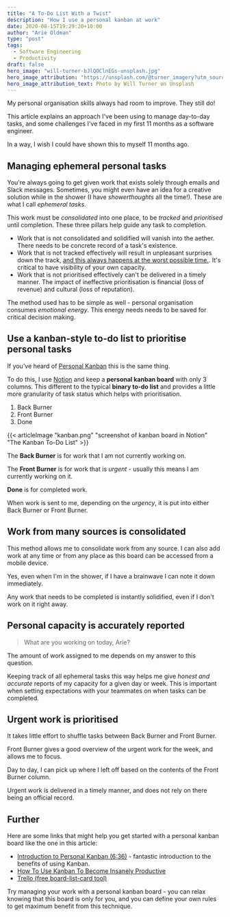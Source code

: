 ```yaml
---
title: "A To-Do List With a Twist"
description: "How I use a personal kanban at work"
date: 2020-08-15T19:29:20+10:00
author: "Arie Oldman"
type: "post"
tags:
  - Software Engineering
  - Productivity
draft: false
hero_image: "will-turner-bJlQOClnEGs-unsplash.jpg"
hero_image_attribution: "https://unsplash.com/@turner_imagery?utm_source=unsplash&utm_medium=referral&utm_content=creditCopyText"
hero_image_attribution_text: Photo by Will Turner on Unsplash
---
```


My personal organisation skills always had room to improve. They still do!

This article explains an approach I've been using to manage day-to-day tasks,
and some challenges I've faced in my first 11 months as a software engineer.

In a way, I wish I could have shown this to myself 11 months ago.

## Managing ephemeral personal tasks

You're always going to get given work that exists solely through emails and
Slack messages. Sometimes, you might even have an idea for a creative solution
while in the shower (I have _showerthoughts_ all the time!). These are what I
call _ephemeral tasks_.

This work must be _consolidated_ into one place, to be _tracked_ and
_prioritised_ until completion. These three pillars help guide any task to
completion.

- Work that is not consolidated and solidified will vanish into the aether.
  There needs to be concrete record of a task's existence.
- Work that is not tracked effectively will result in unpleasant surprises down
  the track, [and this always happens at the worst possible time.](https://en.wikipedia.org/wiki/Murphy%27s_law).
  It's critical to have visibility of your own capacity.
- Work that is not prioritised effectively can't be delivered in a timely
  manner. The impact of ineffective prioritisation is financial (loss of
  revenue) and cultural (loss of reputation).

The method used has to be simple as well - personal organisation consumes
_emotional energy_. This energy needs needs to be saved for critical decision
making.

## Use a kanban-style to-do list to prioritise personal tasks

If you've heard of [Personal Kanban]() this is the same thing.

To do this, I use [Notion](https://notion.so) and keep a **personal kanban
board** with only 3 columns. This different to the typical **binary to-do
list** and provides a little more granularity of task status which helps with
prioritisation.

1. Back Burner
2. Front Burner
3. Done

{{< articleImage "kanban.png" "screenshot of kanban board in Notion" "The Kanban To-Do List" >}}

The **Back Burner** is for work that I am not currently working on.

The **Front Burner** is for work that is _urgent_ - usually this means I am
currently working on it.

**Done** is for completed work.

When work is sent to me, depending on the _urgency_, it is put into either Back Burner
or Front Burner.

## Work from many sources is consolidated

This method allows me to consolidate work from any source. I can also add work
at any time or from any place as this board can be accessed from a mobile device.

Yes, even when I'm in the shower, if I have a brainwave I can note it down
immediately.

Any work that needs to be completed is instantly solidified, even if I don't work
on it right away.

## Personal capacity is accurately reported

> What are you working on today, Arie?

The amount of work assigned to me depends on my answer to this question.

Keeping track of all ephemeral tasks this way helps me give _honest and
accurate_ reports of my capacity for a given day or week. This is important
when setting expectations with your teammates on when tasks can be completed.

## Urgent work is prioritised

It takes little effort to shuffle tasks between Back Burner and Front Burner.

Front Burner gives a good overview of the urgent work for the week, and allows
me to focus.

Day to day, I can pick up where I left off based on the contents
of the Front Burner column.

Urgent work is delivered in a timely manner, and
does not rely on there being an official record.

## Further

Here are some links that might help you get started with a personal kanban board
like the one in this article:

- [Introduction to Personal Kanban (6:36)](https://www.youtube.com/watch?v=ZG6IDTHJ-bg) - fantastic introduction to the benefits of using Kanban.
- [How To Use Kanban To Become Insanely Productive](https://www.forbes.com/sites/bryancollinseurope/2018/07/19/how-to-use-kanban-to-become-insanely-productive-a-short-guide/#3b728ffb3c16)
- [Trello (free board-list-card tool)](https://trello.com/en)

Try managing your work with a personal kanban board - you can relax knowing that
this board is only for you, and you can define your own rules to get maximum
benefit from this technique.
